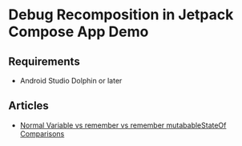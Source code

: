 # Debug Recomposition in Jetpack Compose App Demo

## Requirements
- Android Studio Dolphin or later

## Articles
- [Normal Variable vs remember vs remember mutabableStateOf Comparisons](https://vtsen.hashnode.dev/normal-variable-vs-remember-vs-remember-mutabablestateof-comparisons)
